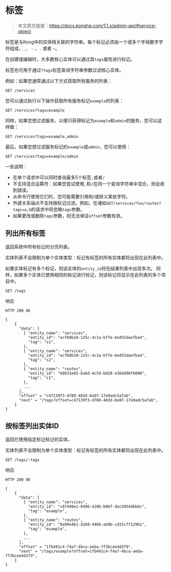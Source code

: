 # 标签

> 本文原文链接：https://docs.konghq.com/1.1.x/admin-api/#service-object

标签是与Kong中的实体相关联的字符串。每个标记必须由一个或多个字母数字字符组成，`_`， `-` ，`.` 或者 `~`。

在创建或编辑时，大多数核心实体可以通过其`tags`属性进行标记。

标签也可用于通过`?tags`标签查询字符串参数过滤核心实体。

例如：如果您通常通过以下方式获取所有服务的列表：

```
GET /services
```

您可以通过执行以下操作获取所有服务标记`example`的列表：
```
GET /services?tags=example
```

同样，如果您想过滤服务，以便只获得标记为`example`和`admin`的服务，您可以这样做：
```
GET /services?tags=example,admin
```

最后，如果您想过滤服务标记的`example`或`admin`，您可以使用：
```
GET /services?tags=example/admin
```

一些说明：

- 在单个请求中可以同时查询最多5个标签`,`或者`/`
- 不支持混合运算符：如果您尝试使用`,`和`/`在同一个查询字符串中混合，则会收到错误。
- 从命令行使用它们时，您可能需要引用和/或转义某些字符。
- 外键关系端点不支持按标记过滤。例如，在诸如`GET/services/foo/routes?tags=a,b`的请求中将忽略`tags`参数。
- 如果更改或删除`tags`参数，则无法保证`offset`参数有效。

## 列出所有标签

返回系统中所有标记的分页列表。

实体列表不会限制为单个实体类型：标记有标签的所有实体都将出现在此列表中。

如果实体标记有多个标记，则该实体的`entity_id`将在结果列表中出现多次。
同样，如果多个实体已使用相同的标记进行标记，则该标记将显示在此列表的多个项目中。

```
GET /tags
```

响应
```
HTTP 200 OK
```
```
{
    {
      "data": [
        { "entity_name": "services",
          "entity_id": "acf60b10-125c-4c1a-bffe-6ed55daefba4",
          "tag": "s1",
        },
        { "entity_name": "services",
          "entity_id": "acf60b10-125c-4c1a-bffe-6ed55daefba4",
          "tag": "s2",
        },
        { "entity_name": "routes",
          "entity_id": "60631e85-ba6d-4c59-bd28-e36dd90f6000",
          "tag": "s1",
        },
        ...
      ],
      "offset" = "c47139f3-d780-483d-8a97-17e9adc5a7ab",
      "next" = "/tags?offset=c47139f3-d780-483d-8a97-17e9adc5a7ab",
    }
}
```

## 按标签列出实体ID

返回已使用指定标记标记的实体。

实体列表不会限制为单个实体类型：标记有标签的所有实体都将出现在此列表中。

```
GET /tags/:tags
```

响应
```
HTTP 200 OK
```

```
{
    {
      "data": [
        { "entity_name": "services",
          "entity_id": "c87440e1-0496-420b-b06f-dac59544bb6c",
          "tag": "example",
        },
        { "entity_name": "routes",
          "entity_id": "8a99e4b1-d268-446b-ab8b-cd25cff129b1",
          "tag": "example",
        },
        ...
      ],
      "offset" = "1fb491c4-f4a7-4bca-aeba-7f3bcee4d2f9",
      "next" = "/tags/example?offset=1fb491c4-f4a7-4bca-aeba-7f3bcee4d2f9",
    }
}
```







